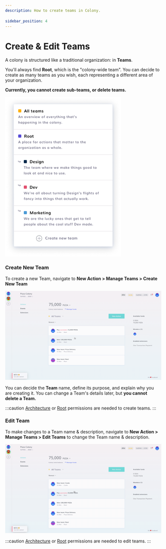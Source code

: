 ```yaml
---
description: How to create teams in Colony.

sidebar_position: 4
---
```


# Create & Edit Teams

A colony is structured like a traditional organization: in **Teams**.

You'll always find **Root**, which is the "colony-wide team". You can decide to create as many teams as you wish, each representing a different area of your organization.

**Currently, you cannot create sub-teams, or delete teams.**

![Example of a Colony structure.](../assets/Domains-2-1.png)

### Create New Team

To create a new Team, navigate to **New Action > Manage Teams > Create New Team**

![How to create a new team in Colony.](../assets/NewTeam.gif)

You can decide the **Team** name, define its purpose, and explain why you are creating it. You can change a Team's details later, but **you cannot delete a Team.**

:::caution
[Architecture](../advanced-features/permissions.md#architecture) or [Root](../advanced-features/permissions.md#root) permissions are needed to create teams.
:::

### **Edit Team**

To make changes to a Team name & description, navigate to **New Action > Manage Teams > Edit Teams** to change the Team name & description.

![How to edit teams in Colony.](../assets/EditTeam.gif)

:::caution
[Architecture](../advanced-features/permissions.md#architecture) or [Root](../advanced-features/permissions.md#root) permissions are needed to edit teams.
:::
